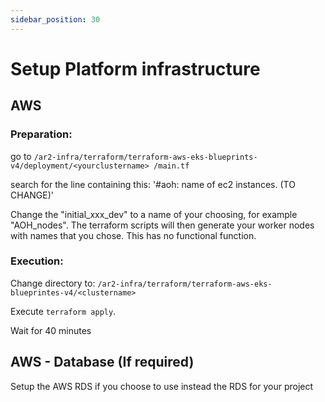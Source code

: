 ```yaml
---
sidebar_position: 30
---
```


# Setup Platform infrastructure

## AWS
### Preparation: 

go to  `/ar2-infra/terraform/terraform-aws-eks-blueprints-v4/deployment/<yourclustername> /main.tf`

search for the line containing this: 
'#aoh: name of ec2 instances. (TO CHANGE)'

Change the "initial_xxx_dev" to a name of your choosing, for example "AOH_nodes".
The terraform scripts will then generate your worker nodes with names that you chose. This has no functional function.

### Execution:
Change directory to:
`/ar2-infra/terraform/terraform-aws-eks-blueprintes-v4/<clustername>`

Execute `terraform apply`.

Wait for 40 minutes


## AWS - Database (If required)
Setup the AWS RDS if you choose to use instead the RDS for your project 
